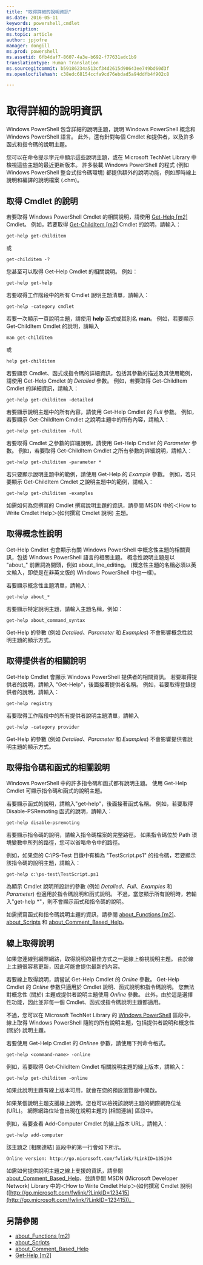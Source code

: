 ```yaml
---
title: "取得詳細的說明資訊"
ms.date: 2016-05-11
keywords: powershell,cmdlet
description: 
ms.topic: article
author: jpjofre
manager: dongill
ms.prod: powershell
ms.assetid: 6fb4daf7-8607-4a3e-b692-f77631adc1b9
translationtype: Human Translation
ms.sourcegitcommit: b59186234a513cf34d2615d90643ee749bd60d3f
ms.openlocfilehash: c38edc68154ccfa9cd76ebdad5a94ddfb4f902c8

---
```


# 取得詳細的說明資訊
Windows PowerShell 包含詳細的說明主題，說明 Windows PowerShell 概念和 Windows PowerShell 語言。 此外，還有針對每個 Cmdlet 和提供者，以及許多函式和指令碼的說明主題。

您可以在命令提示字元中顯示這些說明主題，或在 Microsoft TechNet Library 中檢視這些主題的最近更新版本。 許多裝載 Windows PowerShell 的程式 (例如 Windows PowerShell 整合式指令碼環境) 都提供額外的說明功能，例如即時線上說明和編譯的說明檔案 (.chm)。

## 取得 Cmdlet 的說明
若要取得 Windows PowerShell Cmdlet 的相關說明，請使用 [Get-Help [m2]](https://technet.microsoft.com/en-us/library/2d7fe1b4-0025-4580-a911-d81922dd6cd2) Cmdlet。 例如，若要取得 [Get-ChildItem [m2]](https://technet.microsoft.com/en-us/library/4b270d63-c995-45b8-b5b4-3f8887efbfcc) Cmdlet 的說明，請輸入：

```
get-help get-childitem
```

或

```
get-childitem -?
```

您甚至可以取得 Get-Help Cmdlet 的相關說明。 例如：

```
get-help get-help
```

若要取得工作階段中的所有 Cmdlet 說明主題清單，請輸入︰

```
get-help -category cmdlet
```

若要一次顯示一頁說明主題，請使用 **help** 函式或其別名 **man**。 例如，若要顯示 Get-ChildItem Cmdlet 的說明，請輸入

```
man get-childitem
```

或

```
help get-childitem
```

若要顯示 Cmdlet、函式或指令碼的詳細資訊，包括其參數的描述及其使用範例，請使用 Get-Help Cmdlet 的 *Detailed* 參數。 例如，若要取得 Get-ChildItem Cmdlet 的詳細資訊，請輸入：

```
get-help get-childitem -detailed
```

若要顯示說明主題中的所有內容，請使用 Get-Help Cmdlet 的 *Full* 參數。 例如，若要顯示 Get-ChildItem Cmdlet 之說明主題中的所有內容，請輸入：

```
get-help get-childitem -full
```

若要取得 Cmdlet 之參數的詳細說明，請使用 Get-Help Cmdlet 的 *Parameter* 參數。 例如，若要取得 Get-ChildItem Cmdlet 之所有參數的詳細說明，請輸入：

```
get-help get-childitem -parameter *
```

若只要顯示說明主題中的範例，請使用 Get-Help 的 *Example* 參數。 例如，若只要顯示 Get-ChildItem Cmdlet 之說明主題中的範例，請輸入：

```
get-help get-childitem -examples
```

如需如何為您撰寫的 Cmdlet 撰寫說明主題的資訊，請參閱 MSDN 中的＜How to Write Cmdlet Help＞(如何撰寫 Cmdlet 說明) 主題。

## 取得概念性說明
Get-Help Cmdlet 也會顯示有關 Windows PowerShell 中概念性主題的相關資訊，包括 Windows PowerShell 語言的相關主題。 概念性說明主題是以 "about_" 前置詞為開頭，例如 about_line_editing。 (概念性主題的名稱必須以英文輸入，即使是在非英文版的 Windows PowerShell 中也一樣)。

若要顯示概念性主題清單，請輸入︰

```
get-help about_*
```

若要顯示特定說明主題，請輸入主題名稱，例如︰

```
get-help about_command_syntax
```

Get-Help 的參數 (例如 *Detailed*、*Parameter* 和 *Examples*) 不會影響概念性說明主題的顯示方式。

## 取得提供者的相關說明
Get-Help Cmdlet 會顯示 Windows PowerShell 提供者的相關資訊。 若要取得提供者的說明，請輸入 "Get-Help"，後面接著提供者名稱。 例如，若要取得登錄提供者的說明，請輸入：

```
get-help registry
```

若要取得工作階段中的所有提供者說明主題清單，請輸入

```
get-help -category provider
```

Get-Help 的參數 (例如 *Detailed*、*Parameter* 和 *Examples*) 不會影響提供者說明主題的顯示方式。

## 取得指令碼和函式的相關說明
Windows PowerShell 中的許多指令碼和函式都有說明主題。 使用 Get-Help Cmdlet 可顯示指令碼和函式的說明主題。

若要顯示函式的說明，請輸入"get-help"，後面接著函式名稱。 例如，若要取得 Disable-PSRemoting 函式的說明，請輸入︰

```
get-help disable-psremoting
```

若要顯示指令碼的說明，請輸入指令碼檔案的完整路徑。 如果指令碼位於 Path 環境變數中所列的路徑，您可以省略命令中的路徑。

例如，如果您的 C:\\PS-Test 目錄中有稱為 "TestScript.ps1" 的指令碼，若要顯示該指令碼的說明主題，請輸入︰

```
get-help c:\ps-test\TestScript.ps1
```

為顯示 Cmdlet 說明所設計的參數 (例如 *Detailed*、*Full*、*Examples* 和 *Parameter*) 也適用於指令碼說明和函式說明。 不過，當您顯示所有說明時，若輸入"get-help \*"，則不會顯示函式和指令碼的說明。

如需撰寫函式和指令碼說明主題的資訊，請參閱 [about_Functions [m2]](https://technet.microsoft.com/en-us/library/61d40692-5300-4de9-a9b5-bae31815e105)、[about_Scripts](https://technet.microsoft.com/en-us/library/7dc08334-dcfe-450b-b949-0554855623af) 和 [about_Comment_Based_Help](https://technet.microsoft.com/en-us/library/99a81ccc-21a0-49ec-a1b3-9efe2b4c0bbf)。

## 線上取得說明
如果您連線到網際網路，取得說明的最佳方式之一是線上檢視說明主題。 由於線上主題很容易更新，因此可能會提供最新的內容。

若要線上取得說明，請嘗試 Get-Help Cmdlet 的 *Online* 參數。 Get-Help Cmdlet 的 *Online* 參數只適用於 Cmdlet 說明、函式說明和指令碼說明。 您無法對概念性 (關於) 主題或提供者說明主題使用 *Online* 參數。 此外，由於這是選擇性功能，因此並非每一個 Cmdlet、函式或指令碼說明主題都適用。

不過，您可以在 Microsoft TechNet Library 的 [Windows PowerShell](http://go.microsoft.com/fwlink/?LinkID=107116) 區段中，線上取得 Windows PowerShell 隨附的所有說明主題，包括提供者說明和概念性 (關於) 說明主題。

若要使用 Get-Help Cmdlet 的 *Online*e 參數，請使用下列命令格式。

```
get-help <command-name> -online
```

例如，若要取得 Get-ChildItem Cmdlet 相關說明主題的線上版本，請輸入：

```
get-help get-childitem -online
```

如果此說明主題有線上版本可用，就會在您的預設瀏覽器中開啟。

如果某個說明主題支援線上說明，您也可以檢視該說明主題的網際網路位址 (URL)。 網際網路位址會出現在說明主題的 [相關連結] 區段中。

例如，若要查看 Add-Computer Cmdlet 的線上版本 URL，請輸入︰

```
get-help add-computer
```

該主題之 [相關連結] 區段中的第一行會如下所示。

```
Online version: http://go.microsoft.com/fwlink/?LinkID=135194
```

如需如何提供說明主題之線上支援的資訊，請參閱 [about_Comment_Based_Help](https://technet.microsoft.com/en-us/library/99a81ccc-21a0-49ec-a1b3-9efe2b4c0bbf)，並請參閱 MSDN (Microsoft Developer Network) Library 中的＜How to Write Cmdlet Help＞(如何撰寫 Cmdlet 說明) ([http://go.microsoft.com/fwlink/?LinkID=123415](http://go.microsoft.com/fwlink/?LinkID=123415))。

## 另請參閱
- [about_Functions [m2]](https://technet.microsoft.com/en-us/library/61d40692-5300-4de9-a9b5-bae31815e105)
- [about_Scripts](https://technet.microsoft.com/en-us/library/7dc08334-dcfe-450b-b949-0554855623af)
- [about_Comment_Based_Help](https://technet.microsoft.com/en-us/library/99a81ccc-21a0-49ec-a1b3-9efe2b4c0bbf)
- [Get-Help [m2]](https://technet.microsoft.com/en-us/library/2d7fe1b4-0025-4580-a911-d81922dd6cd2)




<!--HONumber=Oct16_HO3-->


